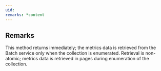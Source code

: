 ```yaml
---
uid: 
remarks: *content
---
```

## Remarks  
 This method returns immediately; the metrics data is retrieved from the Batch service only when the collection is enumerated.             Retrieval is non-atomic; metrics data is retrieved in pages during enumeration of the collection.